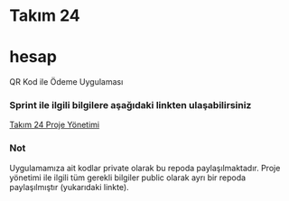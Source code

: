 # **Takım 24**
# hesap
QR Kod ile Ödeme Uygulaması

### Sprint ile ilgili bilgilere aşağıdaki linkten ulaşabilirsiniz
[Takım 24 Proje Yönetimi](https://github.com/koltukutsu/Takim24---BootcampScrumTemplate)

### Not
Uygulamamıza ait kodlar private olarak bu repoda paylaşılmaktadır. Proje yönetimi ile ilgili tüm gerekli bilgiler public olarak ayrı bir repoda paylaşılmıştır (yukarıdaki linkte).  
